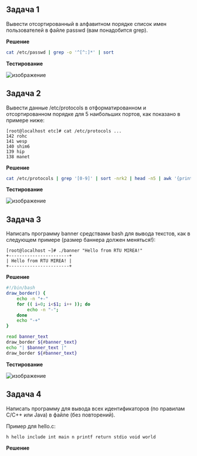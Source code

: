 ## Задача 1

Вывести отсортированный в алфавитном порядке список имен пользователей в файле passwd (вам понадобится grep).

__Решение__

```bash
cat /etc/passwd | grep -o '^[^:]*' | sort
```

__Тестирование__

![изображение](https://github.com/user-attachments/assets/7369864e-c5ed-4173-a446-0016e97b8fdd)

## Задача 2

Вывести данные /etc/protocols в отформатированном и отсортированном порядке для 5 наибольших портов, как показано в примере ниже:

```
[root@localhost etc]# cat /etc/protocols ...
142 rohc
141 wesp
140 shim6
139 hip
138 manet
```

__Решение__

```bash
cat /etc/protocols | grep '[0-9]' | sort -nrk2 | head -n5 | awk '{print $2, $1}'
```
__Тестирование__

![изображение](https://github.com/user-attachments/assets/39b7860c-5b6d-4658-8dcb-75ea022e4215)

## Задача 3

Написать программу banner средствами bash для вывода текстов, как в следующем примере (размер баннера должен меняться!):

```
[root@localhost ~]# ./banner "Hello from RTU MIREA!"
+-----------------------+
| Hello from RTU MIREA! |
+-----------------------+
```
__Решение__

```bash
#!/bin/bash
draw_border() {
	echo -n "+-"
	for (( i=0; i<$1; i++ )); do
		echo -n "-";
	done
	echo "-+"
}

read banner_text
draw_border ${#banner_text}
echo "| $banner_text |"
draw_border ${#banner_text}
```

__Тестирование__

![изображение](https://github.com/user-attachments/assets/2e78c83a-0946-489d-92f7-574f2e03935d)

## Задача 4

Написать программу для вывода всех идентификаторов (по правилам C/C++ или Java) в файле (без повторений).

Пример для hello.c:

```
h hello include int main n printf return stdio void world
```

__Решение__



